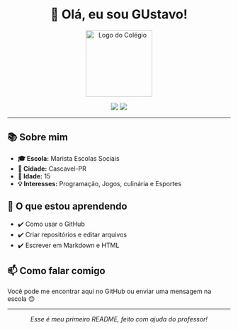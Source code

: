 
<h1 align="center">👋 Olá, eu sou GUstavo!</h1>

<!-- Logo do colégio -->
<p align="center">
  <img src="https://link-da-logo-da-escola.com/logo.png" alt="Logo do Colégio" width="150"/>
</p>

<p align="center">
  <img src="https://img.shields.io/badge/Estudante-do%20Ensino%20Médio-blue" />
  <img src="https://img.shields.io/badge/Aprendendo-GitHub-orange" />
</p>

<hr>

<h2>📚 Sobre mim</h2>

<ul>
  <li><strong>🎓 Escola:</strong> Marista Escolas Sociais</li>
  <li><strong>📍 Cidade:</strong> Cascavel-PR</li>
  <li><strong>🎂 Idade:</strong> 15 </li>
  <li><strong>💡 Interesses:</strong> Programação, Jogos, culinária e Esportes </li>
</ul>

<h2>🚀 O que estou aprendendo</h2>

<ul>
  <li>✔️ Como usar o GitHub</li>
  <li>✔️ Criar repositórios e editar arquivos</li>
  <li>✔️ Escrever em Markdown e HTML</li>
</ul>

<h2>📫 Como falar comigo</h2>

<p>Você pode me encontrar aqui no GitHub ou enviar uma mensagem na escola 😊</p>

<hr>

<p align="center">
  <em>Esse é meu primeiro README, feito com ajuda do professor!</em>
</p>
